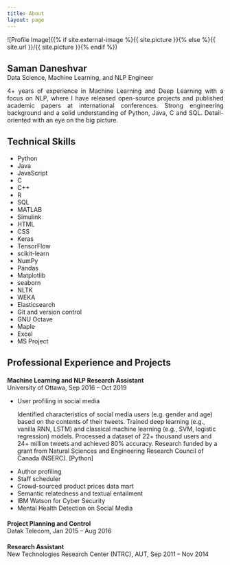 ```yaml
---
title: About
layout: page
---
```


![Profile Image]({% if site.external-image %}{{ site.picture }}{% else %}{{ site.url }}/{{ site.picture }}{% endif %})
<h2 style="margin-bottom: 0">Saman Daneshvar</h2>
<p style="margin-top: 0">Data Science, Machine Learning, and NLP Engineer</p>

<p align="justify">4+ years of experience in Machine Learning and Deep Learning with a focus on NLP, where I have released open-source projects and published academic papers at international conferences. Strong engineering background and a solid understanding of Python, Java, C and SQL. Detail-oriented with an eye on the big picture.</p>

<h2>Technical Skills</h2>
<ul class="skill-list">
	<li>Python</li>
	<li>Java</li>
	<li>JavaScript</li>
	<li>C</li>
	<li>C++</li>
	<li>R</li>
	<li>SQL</li>
	<li>MATLAB</li>
	<li>Simulink</li>
	<li>HTML</li>
	<li>CSS</li>
	<li>Keras</li>
	<li>TensorFlow</li>
	<li>scikit-learn</li>
	<li>NumPy</li>
	<li>Pandas</li>
	<li>Matplotlib</li>
	<li>seaborn</li>
	<li>NLTK</li>
	<li>WEKA</li>
	<li>Elasticsearch</li>
	<li>Git and version control</li>
	<li>GNU Octave</li>
	<li>Maple</li>
	<li>Excel</li>
	<li>MS Project</li>
</ul>

<h2>Professional Experience and Projects</h2>

<h4 style="margin-bottom: 0">Machine Learning and NLP Research Assistant</h4>
<p style="margin-top: 0">University of Ottawa, Sep 2016 – Oct 2019</p>
<ul>
	<li>User profiling in social media
		<p>Identified characteristics of social media users (e.g. gender and age) based on the contents of their tweets. Trained deep learning (e.g., vanilla RNN, LSTM) and classical machine learning (e.g., SVM, logistic regression) models. Processed a dataset of 22+ thousand users and 24+ million tweets and achieved 80% accuracy. Research funded by a grant from Natural Sciences and Engineering Research Council of Canada (NSERC). [Python]</p>
	</li>
	<li>Author profiling</li>
	<li>Staff scheduler</li>
	<li>Crowd-sourced product prices data mart</li>
	<li>Semantic relatedness and textual entailment</li>
	<li>IBM Watson for Cyber Security</li>
	<li>Mental Health Detection on Social Media</li>
</ul>

<h4 style="margin-bottom: 0">Project Planning and Control</h4>
<p style="margin-top: 0">Datak Telecom, Jan 2015 – Aug 2016</p>

<h4 style="margin-bottom: 0">Research Assistant</h4>
<p style="margin-top: 0">New Technologies Research Center (NTRC), AUT, Sep 2011 – Nov 2014</p>
